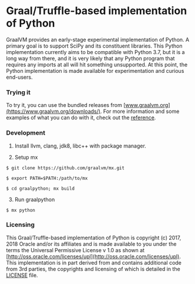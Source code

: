 # Graal/Truffle-based implementation of Python

GraalVM provides an early-stage experimental implementation of Python. A primary
goal is to support SciPy and its constituent libraries. This Python
implementation currently aims to be compatible with Python 3.7, but it is a long
way from there, and it is very likely that any Python program that requires any
imports at all will hit something unsupported. At this point, the Python
implementation is made available for experimentation and curious end-users.

### Trying it

To try it, you can use the bundled releases from
[www.graalvm.org](https://www.graalvm.org/downloads/). For more information and
some examples of what you can do with it, check out the
[reference](https://www.graalvm.org/docs/reference-manual/languages/python/).

### Development

1. Install llvm, clang, jdk8, libc++ with package manager.

2. Setup mx

```
$ git clone https://github.com/graalvm/mx.git

$ export PATH=$PATH:/path/to/mx

$ cd graalpython; mx build
```

3. Run graalpython

`$ mx python`


### Licensing

This Graal/Truffle-based implementation of Python is copyright (c) 2017, 2018
Oracle and/or its affiliates and is made available to you under the terms the
Universal Permissive License v 1.0 as shown at
[http://oss.oracle.com/licenses/upl](http://oss.oracle.com/licenses/upl). This
implementation is in part derived from and contains additional code from 3rd
parties, the copyrights and licensing of which is detailed in the
[LICENSE](LICENSE) file.

